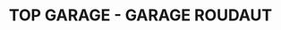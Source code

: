 ---
title: "TOP GARAGE - GARAGE ROUDAUT"
url: /crozon/top-garage-garage-roudaut/
shop: réparation de voitures
---
